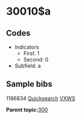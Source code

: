 # 30010$a

## Codes

-   Indicators
    -   First: 1
    -   Second: 0
-   Subfield: a

## Sample bibs

1186834 [Quicksearch](https://search.library.yale.edu/catalog/1186834) [VXWS](http://prodorbis.library.yale.edu:7014/vxws/GetHoldingsService?bibId=1186834)

**Parent topic:**[300](../../tags/300/300.md)

